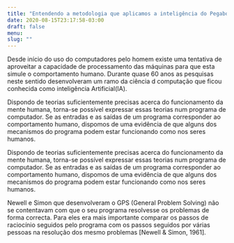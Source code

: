 ```yaml
---
title: "Entendendo a metodologia que aplicamos a inteligência do Pegabot"
date: 2020-08-15T23:17:58-03:00
draft: false
menu:
slug: ""
---
```

Desde início do uso do computadores pelo homem existe uma tentativa de aproveitar a capacidade de processamento das máquinas para que esta simule o comportamento humano. Durante quase 60 anos as pesquisas neste sentido desenvolveram um ramo da ciência d  computação que ficou conhecida como inteligência Artificial(IA).

Dispondo de teorias suficientemente precisas acerca do  funcionamento da mente humana, torna-se possível expressar essas teorias num programa de computador. Se as entradas e as saídas de um programa corresponder ao comportamento humano, dispomos de uma evidência de que alguns dos mecanismos do programa podem estar funcionando como nos seres humanos.

Dispondo de teorias suficientemente precisas acerca do  funcionamento da mente humana, torna-se possível expressar essas teorias num programa de computador. Se as entradas e as saídas de um programa corresponder ao comportamento humano, dispomos de uma evidência de que alguns dos mecanismos do programa podem estar funcionando como nos seres humanos.

Newell e Simon que desenvolveram o GPS (General Problem Solving) não se contentavam com que o seu programa resolvesse os problemas de forma correcta. Para eles era mais importante comparar os passos de raciocínio seguidos pelo programa com os passos seguidos por várias pessoas na resolução dos mesmo problemas [Newell & Simon, 1961].
